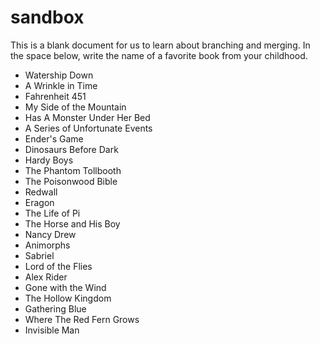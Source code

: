 # sandbox

This is a blank document for us to learn about branching and merging. In the space below, write the name of a favorite book from your childhood.

* Watership Down
* A Wrinkle in Time
* Fahrenheit 451
* My Side of the Mountain
* Has A Monster Under Her Bed 
* A Series of Unfortunate Events
* Ender's Game
* Dinosaurs Before Dark 
* Hardy Boys
* The Phantom Tollbooth
* The Poisonwood Bible
* Redwall
* Eragon
* The Life of Pi
* The Horse and His Boy
* Nancy Drew
* Animorphs
* Sabriel
* Lord of the Flies
* Alex Rider
* Gone with the Wind
* The Hollow Kingdom
* Gathering Blue
* Where The Red Fern Grows
* Invisible Man  
